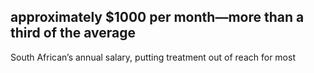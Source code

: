 ## approximately $1000 per month—more than a third of the average

South African’s annual salary, putting treatment out of reach for most